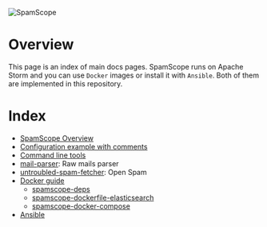 ![SpamScope](https://raw.githubusercontent.com/SpamScope/spamscope/develop/docs/logo/spamscope.png)


# Overview
This page is an index of main docs pages. SpamScope runs on Apache Storm and you can use `Docker` images or install it with `Ansible`. Both of them are implemented in this repository.

# Index
 * [SpamScope Overview](../README.md)
 * [Configuration example with comments](../conf/spamscope.example.yml)
 * [Command line tools](../src/cli/README.md)
 * [mail-parser](https://github.com/SpamScope/mail-parser): Raw mails parser
 * [untroubled-spam-fetcher](https://github.com/SpamScope/untroubled-spam-fetcher): Open Spam
 * [Docker guide](../docker/README.md)
   * [spamscope-deps](https://github.com/SpamScope/spamscope-dockerfile-deps)
   * [spamscope-dockerfile-elasticsearch](https://github.com/SpamScope/spamscope-dockerfile-elasticsearch)
   * [spamscope-docker-compose](https://github.com/SpamScope/spamscope-docker-compose)
 * [Ansible]()
